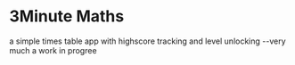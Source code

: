 # 3Minute Maths

a simple times table app with highscore tracking and level unlocking  --very much a work in progree
